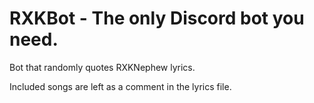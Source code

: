 # RXKBot - The only Discord bot you need.

Bot that randomly quotes RXKNephew lyrics.

Included songs are left as a comment in the lyrics file.
